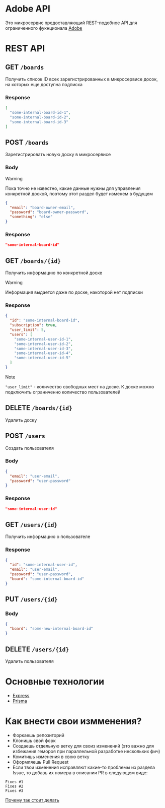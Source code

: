 # Adobe API

Это микросервис предоставляющий REST-подобное API
для ограниченного фукнционала [Adobe](adobe.com)

# REST API

## GET `/boards`

Получить список ID всех зарегистрированных в микросервисе досок,
на которых еще доступна подписка

### Response

```json
[
  "some-internal-board-id-1",
  "some-internal-board-id-2",
  "some-internal-board-id-3"
]
```

## POST `/boards`

Зарегистрировать новую доску в микросервисе

### Body

> [!WARNING]
> Пока точно не известно, какие данные нужны для управления конкретной доской,
> поэтому этот раздел будет изменем в будущем

```json
{
  "email": "board-owner-email",
  "password": "board-owner-password",
  "something": "else"
}
```

### Response

```json
"some-internal-board-id"
```

## GET `/boards/{id}`

Получить информацию по конкретной доске

> [!WARNING]
> Информация выдается даже по доске, накоторой нет подписки

### Response

```json
{
  "id": "some-internal-board-id",
  "subscription": true,
  "user_limit": 5,
  "users": [
    "some-internal-user-id-1",
    "some-internal-user-id-2",
    "some-internal-user-id-3",
    "some-internal-user-id-4",
    "some-internal-user-id-5"
  ]
}
```

> [!NOTE]
> `"user_limit"` - количество свободных мест на доске.
> К доске можно подключить ограниченно количество пользователей

## DELETE `/boards/{id}`

Удалить доску

## POST `/users`

Создать пользователя

### Body

```json
{
  "email": "user-email",
  "password": "user-password"
}
```

### Response

```json
"some-internal-user-id"
```

## GET `/users/{id}`

Получить информацию о пользователе

### Response

```json
{
  "id": "some-internal-user-id",
  "email": "user-email",
  "password": "user-password",
  "board": "some-internal-board-id"
}
```

## PUT `/users/{id}`

### Body

```json
{
  "board": "some-new-internal-board-id"
}
```

## DELETE `/users/{id}`

Удалить пользователя

# Основные технологии

- [Express](https://www.npmjs.com/package/express)
- [Prisma](https://www.npmjs.com/package/prisma)

# Как внести свои измменения?

- Форкаешь репозиторий
- Клонишь свой форк
- Создаешь отдельную ветку для своиз изменений
(это важно для избежания гемороя при параллельной разработке нескольких фич)
- Комитишь изменения в свою ветку
- Оформляешь Pull Request
- Если твои изменения исправляют какие-то проблемы из раздела Issue,
то добавь их номера в описании PR в следующем виде:
```
Fixes #1
Fixes #2
Fixes #3
```
[Почему так стоит делать](https://docs.github.com/en/issues/tracking-your-work-with-issues/using-issues/linking-a-pull-request-to-an-issue)

